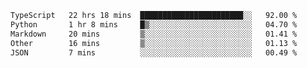 <!--START_SECTION:waka-->

```txt
TypeScript   22 hrs 18 mins  ███████████████████████░░   92.00 %
Python       1 hr 8 mins     █▒░░░░░░░░░░░░░░░░░░░░░░░   04.70 %
Markdown     20 mins         ▒░░░░░░░░░░░░░░░░░░░░░░░░   01.41 %
Other        16 mins         ▒░░░░░░░░░░░░░░░░░░░░░░░░   01.13 %
JSON         7 mins          ░░░░░░░░░░░░░░░░░░░░░░░░░   00.49 %
```

<!--END_SECTION:waka-->

